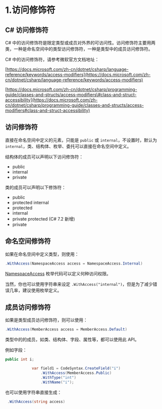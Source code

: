 # 1.访问修饰符

## C\# 访问修饰符

C\# 中的访问修饰符是限定类型或成员对外界的可访问性。访问修饰符主要用两类，一种是命名空间中的类型访问修饰符，一种是类型中的成员访问修饰符。

C\# 中的访问修饰符，请参考微软官方文档地址：

[https://docs.microsoft.com/zh-cn/dotnet/csharp/language-reference/keywords/access-modifiers](https://docs.microsoft.com/zh-cn/dotnet/csharp/language-reference/keywords/access-modifiers)

[https://docs.microsoft.com/zh-cn/dotnet/csharp/programming-guide/classes-and-structs/access-modifiers\#class-and-struct-accessibility](https://docs.microsoft.com/zh-cn/dotnet/csharp/programming-guide/classes-and-structs/access-modifiers#class-and-struct-accessibility)

## 访问修饰符

直接在命名空间中定义的元素，只能是 `public` 或 `internal`，不设置时，默认为 `internal`，类、结构体、枚举、委托可以直接在命名空间中定义。

结构体的成员可以声明以下访问修饰符：

* public
* internal
* private

类的成员可以声明以下修饰符：

* public
* protected internal
* protected
* internal
* private protected \(C\# 7.2 新增\)
* private

## 命名空间修饰符

如果在命名空间中定义类型，则使用：

```csharp
.WithAccess(NamespaceAccess access = NamespaceAccess.Internal)
```

[NamespaceAccess](https://czgl-roslyn.github.io/czgl-roslyn/api/CZGL.CodeAnalysis.Shared.NamespaceAccess.html) 枚举代码可以定义何种访问权限。

当然，你也可以使用字符串来设定 `.WithAccess("internal")`，但是为了减少错误几率，建议使用枚举定义。

## 成员访问修饰符

如果是类型成员访问修饰符，则可以使用：

```csharp
.WithAccess(MemberAccess access = MemberAccess.Default)
```

类型中的的成员，如类、结构体、字段、属性等，都可以使用此 API。

例如字段：

```csharp
public int i;
```

```csharp
            var field1 = CodeSyntax.CreateField("i")
                .WithAccess(MemberAccess.Public)
                .WithType("int")
                .WithName("i");
```

也可以使用字符串直接生成：

```csharp
 .WithAccess(string access)
```

